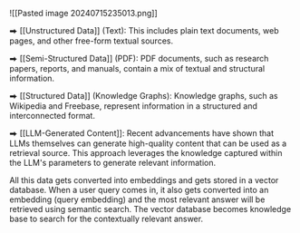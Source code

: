 ![[Pasted image 20240715235013.png]]

⮕ [[Unstructured Data]] (Text): This includes plain text documents, web pages, and other free-form textual sources.  
  
⮕ [[Semi-Structured Data]] (PDF): PDF documents, such as research papers, reports, and manuals, contain a mix of textual and structural information.  
  
⮕ [[Structured Data]] (Knowledge Graphs): Knowledge graphs, such as Wikipedia and Freebase, represent information in a structured and interconnected format.  
  
⮕ [[LLM-Generated Content]]: Recent advancements have shown that LLMs themselves can generate high-quality content that can be used as a retrieval source. This approach leverages the knowledge captured within the LLM's parameters to generate relevant information.  
  
All this data gets converted into embeddings and gets stored in a vector database. When a user query comes in, it also gets converted into an embedding (query embedding) and the most relevant answer will be retrieved using semantic search. The vector database becomes knowledge base to search for the contextually relevant answer.